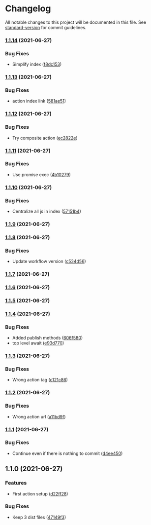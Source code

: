 # Changelog

All notable changes to this project will be documented in this file. See [standard-version](https://github.com/conventional-changelog/standard-version) for commit guidelines.

### [1.1.14](https://github.com/Zenoo/publish-npm-github-action/compare/v1.1.13...v1.1.14) (2021-06-27)


### Bug Fixes

* Simplify index ([f8dc153](https://github.com/Zenoo/publish-npm-github-action/commit/f8dc153207c42cc9ad4ab8b4935a2ffd505d282e))

### [1.1.13](https://github.com/Zenoo/publish-npm-github-action/compare/v1.1.12...v1.1.13) (2021-06-27)


### Bug Fixes

* action index link ([581ae51](https://github.com/Zenoo/publish-npm-github-action/commit/581ae514a8ecffc17fbdeaebc3126455d6eb2a2d))

### [1.1.12](https://github.com/Zenoo/publish-npm-github-action/compare/v1.1.11...v1.1.12) (2021-06-27)


### Bug Fixes

* Try composite action ([ec2822e](https://github.com/Zenoo/publish-npm-github-action/commit/ec2822e852e3e62e65e68f318cf0e04f7bb3e2bc))

### [1.1.11](https://github.com/Zenoo/publish-npm-github-action/compare/v1.1.10...v1.1.11) (2021-06-27)


### Bug Fixes

* Use promise exec ([4b10279](https://github.com/Zenoo/publish-npm-github-action/commit/4b1027922252c48a04cf05348c00f33606959a5b))

### [1.1.10](https://github.com/Zenoo/publish-npm-github-action/compare/v1.1.9...v1.1.10) (2021-06-27)


### Bug Fixes

* Centralize all js in index ([57151b4](https://github.com/Zenoo/publish-npm-github-action/commit/57151b462909c5767eb36b2318f45e4be8c4538c))

### [1.1.9](https://github.com/Zenoo/publish-npm-github-action/compare/v1.1.8...v1.1.9) (2021-06-27)

### [1.1.8](https://github.com/Zenoo/publish-npm-github-action/compare/v1.1.7...v1.1.8) (2021-06-27)


### Bug Fixes

* Update workflow version ([c534d56](https://github.com/Zenoo/publish-npm-github-action/commit/c534d56778b25065eb6688c687b6f2724dddeb93))

### [1.1.7](https://github.com/Zenoo/publish-npm-github-action/compare/v1.1.6...v1.1.7) (2021-06-27)

### [1.1.6](https://github.com/Zenoo/publish-npm-github-action/compare/v1.1.5...v1.1.6) (2021-06-27)

### [1.1.5](https://github.com/Zenoo/publish-npm-github-action/compare/v1.1.4...v1.1.5) (2021-06-27)

### [1.1.4](https://github.com/Zenoo/publish-npm-github-action/compare/v1.1.3...v1.1.4) (2021-06-27)


### Bug Fixes

* Added publish methods ([606f580](https://github.com/Zenoo/publish-npm-github-action/commit/606f580344276983580e738d0f8987b34fd6066b))
* top level await ([e93d770](https://github.com/Zenoo/publish-npm-github-action/commit/e93d7704cc192e5a880ff7786f1537f4c673cadb))

### [1.1.3](https://github.com/Zenoo/publish-npm-github-action/compare/v1.1.2...v1.1.3) (2021-06-27)


### Bug Fixes

* Wrong action tag ([c121c86](https://github.com/Zenoo/publish-npm-github-action/commit/c121c86e2aac23c92db9811716c3f137797865bf))

### [1.1.2](https://github.com/Zenoo/publish-npm-github-action/compare/v1.1.1...v1.1.2) (2021-06-27)


### Bug Fixes

* Wrong action url ([a11bd9f](https://github.com/Zenoo/publish-npm-github-action/commit/a11bd9f9aa7416c8e22b48efe24cc94c329c058a))

### [1.1.1](https://github.com/Zenoo/publish-npm-github-action/compare/v1.1.0...v1.1.1) (2021-06-27)


### Bug Fixes

* Continue even if there is nothing to commit ([d4ee450](https://github.com/Zenoo/publish-npm-github-action/commit/d4ee4502a54313a83b891139ed9da4ef07f85138))

## 1.1.0 (2021-06-27)


### Features

* First action setup ([d22ff28](https://github.com/Zenoo/publish-npm-github-action/commit/d22ff2861717391c354c14f01675626b3421fa45))


### Bug Fixes

* Keep 3 dist files ([47149f3](https://github.com/Zenoo/publish-npm-github-action/commit/47149f36b30fe4bc7a4246eabc6cb308631c2312))
